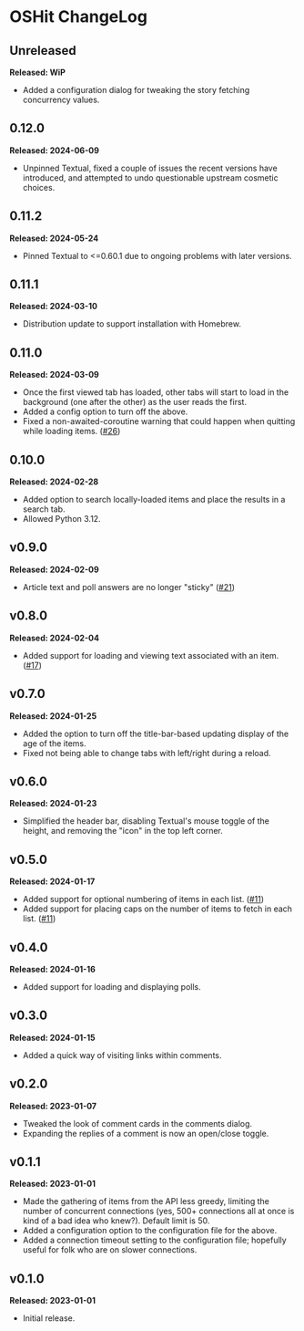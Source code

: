 # OSHit ChangeLog

## Unreleased

**Released: WiP**

- Added a configuration dialog for tweaking the story fetching concurrency
  values.

## 0.12.0

**Released: 2024-06-09**

- Unpinned Textual, fixed a couple of issues the recent versions have
  introduced, and attempted to undo questionable upstream cosmetic choices.

## 0.11.2

**Released: 2024-05-24**

- Pinned Textual to <=0.60.1 due to ongoing problems with later versions.

## 0.11.1

**Released: 2024-03-10**

- Distribution update to support installation with Homebrew.

## 0.11.0

**Released: 2024-03-09**

- Once the first viewed tab has loaded, other tabs will start to load in the
  background (one after the other) as the user reads the first.
- Added a config option to turn off the above.
- Fixed a non-awaited-coroutine warning that could happen when quitting
  while loading items. ([#26](https://github.com/davep/oshit/issues/26))

## 0.10.0

**Released: 2024-02-28**

- Added option to search locally-loaded items and place the results in a
  search tab.
- Allowed Python 3.12.

## v0.9.0

**Released: 2024-02-09**

- Article text and poll answers are no longer "sticky"
  ([#21](https://github.com/davep/oshit/issues/21))

## v0.8.0

**Released: 2024-02-04**

- Added support for loading and viewing text associated with an item.
  ([#17](https://github.com/davep/oshit/issues/17))

## v0.7.0

**Released: 2024-01-25**

- Added the option to turn off the title-bar-based updating display of the
  age of the items.
- Fixed not being able to change tabs with left/right during a reload.

## v0.6.0

**Released: 2024-01-23**

- Simplified the header bar, disabling Textual's mouse toggle of the height,
  and removing the "icon" in the top left corner.

## v0.5.0

**Released: 2024-01-17**

- Added support for optional numbering of items in each list.
  ([#11](https://github.com/davep/oshit/issues/11))
- Added support for placing caps on the number of items to fetch in each
  list. ([#11](https://github.com/davep/oshit/issues/11))

## v0.4.0

**Released: 2024-01-16**

- Added support for loading and displaying polls.

## v0.3.0

**Released: 2024-01-15**

- Added a quick way of visiting links within comments.

## v0.2.0

**Released: 2023-01-07**

- Tweaked the look of comment cards in the comments dialog.
- Expanding the replies of a comment is now an open/close toggle.

## v0.1.1

**Released: 2023-01-01**

- Made the gathering of items from the API less greedy, limiting the number
  of concurrent connections (yes, 500+ connections all at once is kind of a
  bad idea who knew?). Default limit is 50.
- Added a configuration option to the configuration file for the above.
- Added a connection timeout setting to the configuration file; hopefully
  useful for folk who are on slower connections.

## v0.1.0

**Released: 2023-01-01**

- Initial release.

[//]: # (ChangeLog.md ends here)
